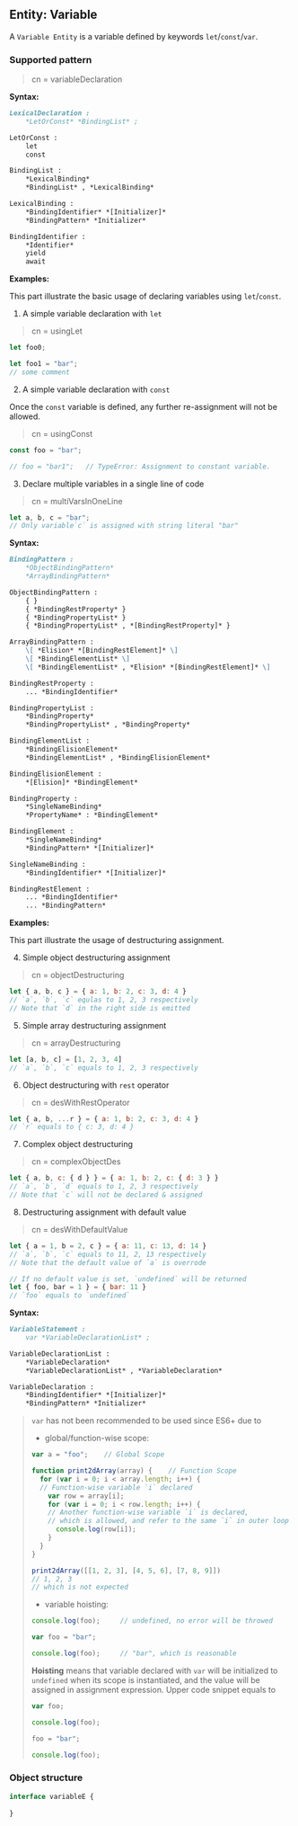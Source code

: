 ## Entity: Variable

A `Variable Entity` is a variable defined by keywords `let`/`const`/`var`.

### Supported pattern
> cn = variableDeclaration

**Syntax:**

```markdown
LexicalDeclaration :
    *LetOrConst* *BindingList* ;

LetOrConst :
    let
    const

BindingList :
    *LexicalBinding*
    *BindingList* , *LexicalBinding*

LexicalBinding :
    *BindingIdentifier* *[Initializer]*
    *BindingPattern* *Initializer*

BindingIdentifier :
    *Identifier*
    yield
    await
```

**Examples:**

This part illustrate the basic usage of declaring variables using `let`/`const`.

1. A simple variable declaration with `let`

> cn = usingLet

```js
let foo0;

let foo1 = "bar";
// some comment
```

2. A simple variable declaration with `const`

Once the `const` variable is defined, any further re-assignment will not be allowed.

> cn = usingConst

```js
const foo = "bar";

// foo = "bar1";   // TypeError: Assignment to constant variable.
```

3. Declare multiple variables in a single line of code

> cn = multiVarsInOneLine

```js
let a, b, c = "bar";
// Only variable`c` is assigned with string literal "bar"
```

**Syntax:**

```markdown
BindingPattern :
    *ObjectBindingPattern*
    *ArrayBindingPattern*

ObjectBindingPattern :
    { }
    { *BindingRestProperty* }
    { *BindingPropertyList* }
    { *BindingPropertyList* , *[BindingRestProperty]* }

ArrayBindingPattern :
    \[ *Elision* *[BindingRestElement]* \]
    \[ *BindingElementList* \]
    \[ *BindingElementList* , *Elision* *[BindingRestElement]* \]

BindingRestProperty :
    ... *BindingIdentifier*

BindingPropertyList :
    *BindingProperty*
    *BindingPropertyList* , *BindingProperty*

BindingElementList :
    *BindingElisionElement*
    *BindingElementList* , *BindingElisionElement*

BindingElisionElement :
    *[Elision]* *BindingElement*

BindingProperty :
    *SingleNameBinding*
    *PropertyName* : *BindingElement*

BindingElement :
    *SingleNameBinding*
    *BindingPattern* *[Initializer]*

SingleNameBinding :
    *BindingIdentifier* *[Initializer]*

BindingRestElement :
    ... *BindingIdentifier*
    ... *BindingPattern*
```

**Examples:**

This part illustrate the usage of destructuring assignment.

4. Simple object destructuring assignment

> cn = objectDestructuring

```js
let { a, b, c } = { a: 1, b: 2, c: 3, d: 4 }
// `a`, `b`, `c` equlas to 1, 2, 3 respectively
// Note that `d` in the right side is emitted
```

5. Simple array destructuring assignment

> cn = arrayDestructuring

```js
let [a, b, c] = [1, 2, 3, 4]
// `a`, `b`, `c` equals to 1, 2, 3 respectively
```

6. Object destructuring with `rest` operator

> cn = desWithRestOperator

```js
let { a, b, ...r } = { a: 1, b: 2, c: 3, d: 4 }
// `r` equals to { c: 3, d: 4 }
```

7. Complex object destructuring

> cn = complexObjectDes

```js
let { a, b, c: { d } } = { a: 1, b: 2, c: { d: 3 } }
// `a`, `b`, `d` equals to 1, 2, 3 respectively
// Note that `c` will not be declared & assigned
```

8. Destructuring assignment with default value

> cn = desWithDefaultValue

```js
let { a = 1, b = 2, c } = { a: 11, c: 13, d: 14 }
// `a`, `b`, `c` equals to 11, 2, 13 respectively
// Note that the default value of `a` is overrode

// If no default value is set, `undefined` will be returned
let { foo, bar = 1 } = { bar: 11 }
// `foo` equals to `undefined`
```

**Syntax:**

```markdown
VariableStatement :
    var *VariableDeclarationList* ;

VariableDeclarationList :
    *VariableDeclaration*
    *VariableDeclarationList* , *VariableDeclaration*

VariableDeclaration :
    *BindingIdentifier* *[Initializer]*
    *BindingPattern* *Initializer*
```

> `var` has not been recommended to be used since ES6+ due to
> * global/function-wise scope:
> ```js
> var a = "foo";    // Global Scope
> 
> function print2dArray(array) {    // Function Scope
>   for (var i = 0; i < array.length; i++) {
>   // Function-wise variable `i` declared
>     var row = array[i];
>     for (var i = 0; i < row.length; i++) {
>     // Another function-wise variable `i` is declared,
>     // which is allowed, and refer to the same `i` in outer loop
>       console.log(row[i]);
>     }
>   }
> }
> 
> print2dArray([[1, 2, 3], [4, 5, 6], [7, 8, 9]])
> // 1, 2, 3
> // which is not expected
> ```
>
> * variable hoisting:
> 
> ```js
> console.log(foo);     // undefined, no error will be throwed
> 
> var foo = "bar";
> 
> console.log(foo);     // "bar", which is reasonable
> ```
> 
> **Hoisting** means that variable declared with `var` 
> will be initialized to `undefined` when its scope is 
> instantiated, and the value will be assigned in assignment
> expression. Upper code snippet equals to
> ```js
> var foo;
> 
> console.log(foo);
> 
> foo = "bar";
> 
> console.log(foo);
> ```

### Object structure

```ts
interface variableE {
	
}
```
